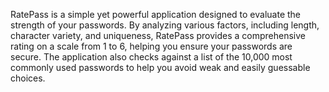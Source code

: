 RatePass is a simple yet powerful application designed to evaluate the strength of your passwords. By analyzing various factors, including length, character variety, and uniqueness, RatePass provides a comprehensive rating on a scale from 1 to 6, helping you ensure your passwords are secure. The application also checks against a list of the 10,000 most commonly used passwords to help you avoid weak and easily guessable choices.
